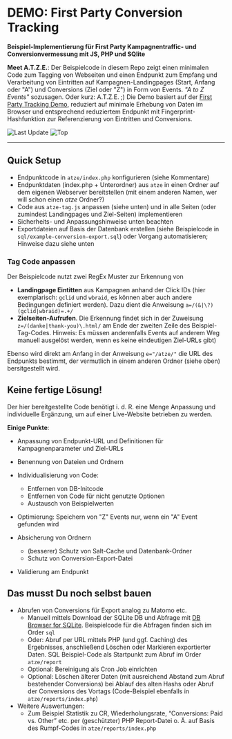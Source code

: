 # DEMO: First Party Conversion Tracking
**Beispiel-Implementierung für First Party Kampagnentraffic- und Conversionvermessung mit JS, PHP und SQlite** 

**Meet A.T.Z.E.**: Der Beispielcode in diesem Repo zeigt einen minimalen Code zum Tagging von Webseiten und einen Endpunkt zum Empfang und Verarbeitung von Eintritten auf Kampagnen-Landingpages (Start, Anfang oder "A") und Conversions (Ziel oder "Z") in Form von Events. *"A to Z Events"* sozusagen. Oder kurz: A.T.Z.E. ;) Die Demo basiert auf der [First Party Tracking Demo](https://github.com/mbaersch/first-party-demo), reduziert auf minimale Erhebung von Daten im Browser und entsprechend reduziertem Endpunkt mit Fingerprint-Hashfunktion zur Referenzierung von Eintritten und Conversions. 

![Last Update](https://img.shields.io/github/last-commit/mbaersch/campaign-events-demo) ![Top](https://img.shields.io/github/languages/top/mbaersch/campaign-events-demo)

--- 

## Quick Setup 
- Endpunktcode in `atze/index.php` konfigurieren (siehe Kommentare)
- Endpunktdaten (index.php + Unterordner) aus `atze` in einen Ordner auf dem eigenen Webserver bereitstellen (mit einem anderen Namen, wer will schon einen *atze* Ordner?)
- Code aus `atze-tag.js` anpassen (siehe unten) und in alle Seiten (oder zumindest Landingpages und Ziel-Seiten) implementieren
- Sicherheits- und Anpassungshinweise unten beachten
- Exportdateien auf Basis der Datenbank erstellen (siehe Beispielcode in `sql/example-conversion-export.sql`) oder Vorgang automatisieren; Hinweise dazu siehe unten

### Tag Code anpassen
Der Beispielcode nutzt zwei RegEx Muster zur Erkennung von 
- **Landingpage Eintitten** aus Kampagnen anhand der Click IDs (hier exemplarisch: `gclid` und `wbraid`, es können aber auch andere Bedingungen definiert werden). Dazu dient die Anweisung `a=/(&|\?)(gclid|wbraid)=.+/` 
- **Zielseiten-Aufrufen**. Die Erkennung findet sich in der Zuweisung `z=/(danke|thank-you)\.html/` am Ende der zweiten Zeile des Beispiel-Tag-Codes. Hinweis: Es müssen anderenfalls Events auf anderem Weg manuell ausgelöst werden, wenn es keine eindeutigen Ziel-URLs gibt)  

Ebenso wird direkt am Anfang in der Anweisung `e="/atze/"` die URL des Endpunkts bestimmt, der vermutlich in einem anderen Ordner (siehe oben) bersitgestellt wird. 

## Keine fertige Lösung!
Der hier bereitgestellte Code benötigt i. d. R. eine Menge Anpassung und individuelle Ergänzung, um auf einer Live-Website betrieben zu werden. 

**Einige Punkte**: 
- Anpassung von Endpunkt-URL und Definitionen für Kampagnenparameter und Ziel-URLs
- Benennung von Dateien und Ordnern
- Individualisierung von Code: 
  - Entfernen von DB-Initcode
  - Entfernen von Code für nicht genutzte Optionen
  - Austausch von Beispielwerten
 - Optimierung: Speichern von "Z" Events nur, wenn ein "A" Event gefunden wird 
  
- Absicherung von Ordnern
  - (besserer) Schutz von Salt-Cache und Datenbank-Ordner
  - Schutz von Conversion-Export-Datei
- Validierung am Endpunkt  

## Das musst Du noch selbst bauen
- Abrufen von Conversions für Export analog zu Matomo etc. 
  - Manuell mittels Download der SQLite DB und Abfrage mit [DB Browser for SQLite](https://sqlitebrowser.org/). Beispielcode für die Abfragen finden sich im Order `sql`
  - Oder: Abruf per URL mittels PHP (und ggf. Caching) des Ergebnisses, anschließend Löschen oder Markieren exportierter Daten. SQL Beispiel-Code als Startpunkt zum Abruf im Order `atze/report`
  - Optional: Bereinigung als Cron Job einrichten 
  - Optional: Löschen älterer Daten (mit ausreichend Abstand zum Abruf bestehender Conversions) bei Ablauf des alten Hashs oder Abruf der Conversions des Vortags (Code-Beispiel ebenfalls in `atze/reports/index.php`)
- Weitere Auswertungen: 
  - Zum Beispiel Statistik zu CR, Wiederholungsrate, “Conversions: Paid vs. Other” etc. per (geschützter) PHP Report-Datei o. Ä. auf Basis des Rumpf-Codes in `atze/reports/index.php`

